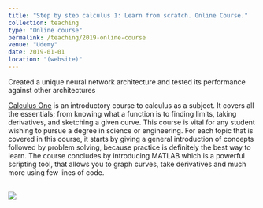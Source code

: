 ```yaml
---
title: "Step by step calculus 1: Learn from scratch. Online Course."
collection: teaching
type: "Online course"
permalink: /teaching/2019-online-course
venue: "Udemy"
date: 2019-01-01
location: "(website)"
---
```


Created a unique neural network architecture and tested its performance against other architectures

[Calculus One](https://www.udemy.com/course/calculus-one/) is an introductory course to calculus as a subject. It covers all the essentials; from knowing what a function is to finding limits, taking derivatives, and sketching a given curve.
This course is vital for any student wishing to pursue a degree in science or engineering.
For each topic that is covered in this course, it starts by giving a general introduction of concepts followed by problem solving, because practice is definitely the best way to learn.
The course concludes by introducing MATLAB which is a powerful scripting tool, that allows you to graph curves, take derivatives and much more using few lines of code.

<br/><image src="/images/online-course.png">
